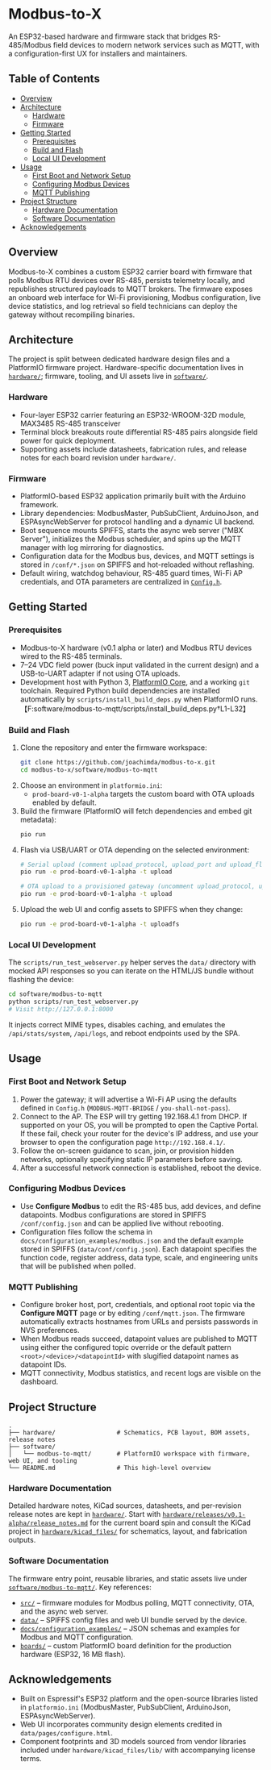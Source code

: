 # Modbus-to-X

An ESP32-based hardware and firmware stack that bridges RS-485/Modbus field devices to modern network services such as MQTT, with a configuration-first UX for installers and maintainers.

## Table of Contents
- [Overview](#overview)
- [Architecture](#architecture)
  - [Hardware](#hardware)
  - [Firmware](#firmware)
- [Getting Started](#getting-started)
  - [Prerequisites](#prerequisites)
  - [Build and Flash](#build-and-flash)
  - [Local UI Development](#local-ui-development)
- [Usage](#usage)
  - [First Boot and Network Setup](#first-boot-and-network-setup)
  - [Configuring Modbus Devices](#configuring-modbus-devices)
  - [MQTT Publishing](#mqtt-publishing)
- [Project Structure](#project-structure)
  - [Hardware Documentation](#hardware-documentation)
  - [Software Documentation](#software-documentation)
- [Acknowledgements](#acknowledgements)

## Overview
Modbus-to-X combines a custom ESP32 carrier board with firmware that polls Modbus RTU devices over RS-485, persists telemetry locally, and republishes structured payloads to MQTT brokers. The firmware exposes an onboard web interface for Wi-Fi provisioning, Modbus configuration, live device statistics, and log retrieval so field technicians can deploy the gateway without recompiling binaries.

## Architecture
The project is split between dedicated hardware design files and a PlatformIO firmware project. Hardware-specific documentation lives in [`hardware/`](hardware/); firmware, tooling, and UI assets live in [`software/`](software/).

### Hardware
- Four-layer ESP32 carrier featuring an ESP32-WROOM-32D module, MAX3485 RS-485 transceiver
- Terminal block breakouts route differential RS-485 pairs alongside field power for quick deployment.
- Supporting assets include datasheets, fabrication rules, and release notes for each board revision under `hardware/`.

### Firmware
- PlatformIO-based ESP32 application primarily built with the Arduino framework.
- Library dependencies: ModbusMaster, PubSubClient, ArduinoJson, and ESPAsyncWebServer for protocol handling and a dynamic UI backend.
- Boot sequence mounts SPIFFS, starts the async web server ("MBX Server"), initializes the Modbus scheduler, and spins up the MQTT manager with log mirroring for diagnostics.
- Configuration data for the Modbus bus, devices, and MQTT settings is stored in `/conf/*.json` on SPIFFS and hot-reloaded without reflashing.
- Default wiring, watchdog behaviour, RS-485 guard times, Wi-Fi AP credentials, and OTA parameters are centralized in [`Config.h`](software/modbus-to-mqtt/include/Config.h).

## Getting Started

### Prerequisites
- Modbus-to-X hardware (v0.1 alpha or later) and Modbus RTU devices wired to the RS-485 terminals.
- 7–24 VDC field power (buck input validated in the current design) and a USB-to-UART adapter if not using OTA uploads.
- Development host with Python 3, [PlatformIO Core](https://platformio.org/install/cli), and a working `git` toolchain. Required Python build dependencies are installed automatically by `scripts/install_build_deps.py` when PlatformIO runs.【F:software/modbus-to-mqtt/scripts/install_build_deps.py†L1-L32】

### Build and Flash
1. Clone the repository and enter the firmware workspace:
   ```bash
   git clone https://github.com/joachimda/modbus-to-x.git
   cd modbus-to-x/software/modbus-to-mqtt
   ```
2. Choose an environment in `platformio.ini`:
   - `prod-board-v0-1-alpha` targets the custom board with OTA uploads enabled by default.
3. Build the firmware (PlatformIO will fetch dependencies and embed git metadata):
   ```bash
   pio run
   ```
4. Flash via USB/UART or OTA depending on the selected environment:
   ```bash
   # Serial upload (comment upload_protocol, upload_port and upload_flags)
   pio run -e prod-board-v0-1-alpha -t upload

   # OTA upload to a provisioned gateway (uncomment upload_protocol, upload_port and upload_flags)
   pio run -e prod-board-v0-1-alpha -t upload
   ```
5. Upload the web UI and config assets to SPIFFS when they change:
   ```bash
   pio run -e prod-board-v0-1-alpha -t uploadfs
   ```

### Local UI Development
The `scripts/run_test_webserver.py` helper serves the `data/` directory with mocked API responses so you can iterate on the HTML/JS bundle without flashing the device:
```bash
cd software/modbus-to-mqtt
python scripts/run_test_webserver.py
# Visit http://127.0.0.1:8000
```
It injects correct MIME types, disables caching, and emulates the `/api/stats/system`, `/api/logs`, and reboot endpoints used by the SPA.

## Usage

### First Boot and Network Setup
1. Power the gateway; it will advertise a Wi-Fi AP using the defaults defined in `Config.h` (`MODBUS-MQTT-BRIDGE` / `you-shall-not-pass`).
2. Connect to the AP. The ESP will try getting 192.168.4.1 from DHCP. If supported on your OS, you will be prompted to open the Captive Portal. If these fail, check your router for the device's IP address, and use your browser to open the configuration page `http://192.168.4.1/`. 
3. Follow the on-screen guidance to scan, join, or provision hidden networks, optionally specifying static IP parameters before saving.
4. After a successful network connection is established, reboot the device.

### Configuring Modbus Devices
- Use **Configure Modbus** to edit the RS-485 bus, add devices, and define datapoints. Modbus configurations are stored in SPIFFS `/conf/config.json` and can be applied live without rebooting.
- Configuration files follow the schema in `docs/configuration_examples/modbus.json` and the default example stored in SPIFFS (`data/conf/config.json`). Each datapoint specifies the function code, register address, data type, scale, and engineering units that will be published when polled.

### MQTT Publishing
- Configure broker host, port, credentials, and optional root topic via the **Configure MQTT** page or by editing `/conf/mqtt.json`. The firmware automatically extracts hostnames from URLs and persists passwords in NVS preferences.
- When Modbus reads succeed, datapoint values are published to MQTT using either the configured topic override or the default pattern `<root>/<device>/<datapointId>` with slugified datapoint names as datapoint IDs.
- MQTT connectivity, Modbus statistics, and recent logs are visible on the dashboard.

## Project Structure
```
.
├── hardware/                 # Schematics, PCB layout, BOM assets, release notes
├── software/
│   └── modbus-to-mqtt/       # PlatformIO workspace with firmware, web UI, and tooling
└── README.md                 # This high-level overview
```

### Hardware Documentation
Detailed hardware notes, KiCad sources, datasheets, and per-revision release notes are kept in [`hardware/`](hardware/). Start with [`hardware/releases/v0.1-alpha/release_notes.md`](hardware/releases/v0.1-alpha/release_notes.md) for the current board spin and consult the KiCad project in [`hardware/kicad_files/`](hardware/kicad_files/) for schematics, layout, and fabrication outputs.

### Software Documentation
The firmware entry point, reusable libraries, and static assets live under [`software/modbus-to-mqtt/`](software/modbus-to-mqtt/). Key references:
- [`src/`](software/modbus-to-mqtt/src/) – firmware modules for Modbus polling, MQTT connectivity, OTA, and the async web server.
- [`data/`](software/modbus-to-mqtt/data/) – SPIFFS config files and web UI bundle served by the device.
- [`docs/configuration_examples/`](software/modbus-to-mqtt/docs/configuration_examples/) – JSON schemas and examples for Modbus and MQTT configuration.
- [`boards/`](software/modbus-to-mqtt/boards/) – custom PlatformIO board definition for the production hardware (ESP32, 16 MB flash).


## Acknowledgements
- Built on Espressif's ESP32 platform and the open-source libraries listed in `platformio.ini` (ModbusMaster, PubSubClient, ArduinoJson, ESPAsyncWebServer).
- Web UI incorporates community design elements credited in `data/pages/configure.html`.
- Component footprints and 3D models sourced from vendor libraries included under `hardware/kicad_files/lib/` with accompanying license terms.
